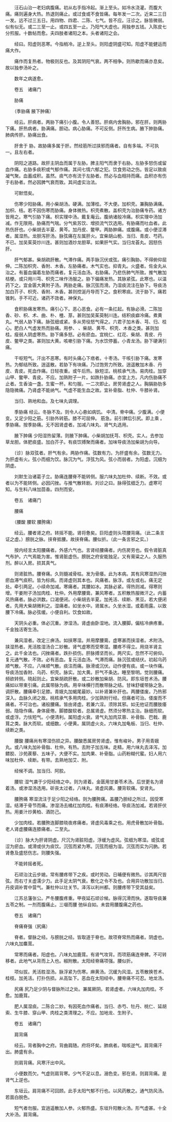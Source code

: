 <!-- { "loadSidebar": true } -->
　　汪石山治一老妇病腹痛。初从右手指冷起。渐上至头。如冷水浇灌。而腹大痛。痛则遍身大热。热退则痛止。或过食或不食皆痛。每年发一二次。近来二三日一发。远不过三五日。用四物、四君、二陈、七气。皆不应。汪诊之。脉皆微弱。似有似无。或二三至一止。或四五至一止。乃阳气大虚也。用独参五钱。入陈皮七分煎服。十数帖而愈。夫四肢者诸阳之本。头者诸阳之会。

　　经曰。阳虚则恶寒。今指梢冷。逆上至头。则阳虚阴盛可知。阳虚不能健运而痛大作。

　　痛作而复热者。物极则反也。及其阴阳气衰。两不相争。则热歇而痛亦息矣。故以独参汤补之。

　　数年之病遂愈。

　　卷五　诸痛门

　　胁痛

　　（季胁痛 腋下肿痛）

　　经云。肝病者。两胁下痛引小腹。令人善怒。肝病内舍胸胁。邪在肝。则两胁下痛。肝热病者。胁满痛。胆动。病心胁痛。不可反侧。肝所生病。腋下肿胁痛。肺病传肝。胁痛出食。

　　肝舍于 胁。故胁痛多属于肝。然经筋所过挟邪而痛者。自有多端。不可执一。且左右者。

　　阴阳之道路。故肝主阴血而属于左胁。脾主阳气而隶于右胁。左胁多怒伤或留血作痛。右胁多痰积或气郁作痛。其间七情六郁之犯。饮食劳动之伤。皆足以致痰凝气聚。血蓄成积。虽然。痰气亦有流于左胁者。然必与血相持而痛。血积亦有伤于右胁者。然必因脾气衰而致。其间虚实治法。

　　可默悟矣。

　　伤寒少阳胁痛。用小柴胡汤。硬满。加薄桂。不大便。加枳壳。兼胸胁满痛。加枳、桔。若不因伤寒而胁痛。身体微热。枳壳煮散。盖枳壳为治胁痛专药。诸方皆用之。寒气引胁下痛。枳实理中汤。戴复庵云。腹纳诸般冷痛。枳实理中汤加减。作无限用。胁痛而气喘。分气紫苏饮、增损流气饮选用。有胁痛而吐血者。此热伤肝也。小柴胡去半夏、黄芩。加丹皮、鳖甲。两胁肿痛。或腹痛。或小便涩滞者。属湿热。龙胆泻肝汤。脉弦痛在左属肝火。宜柴胡山栀、当归、青皮、芍药。不已。加吴茱萸炒川连。甚则加酒炒龙胆草。如果肝气实。当归龙荟丸。因怒伤肝。

　　肝气郁甚。柴胡疏肝散。气滞作痛。两手脉沉伏或弦。痛引胸胁。不得俯仰屈伸。二陈加枳壳、香附、木香。左胁痛者。木气实也。抑青丸。火盛者。佐金丸从治之。有蓄血偏着左胁而痛者。复元活血汤。右胁痛。乃悲伤肺气所致。推气散加桔梗。或只用川芎、枳壳二味作汤服之。胁下偏痛发热。其脉紧弦。此寒也。以温药下之。宜金匮大黄附子汤。两胁走痛。脉沉弦而滑。乃湿痰流注在胁下。导痰汤加白芥子、枳壳、香附、木香。甚则控涎丹导而下之。食积寒痰。流于胁下。痛若锥刺。手不可近。诸药不效者。神保丸。

　　食积胁痛发寒热。痛引心下。恶心恶食。必有一条扛起。有脉必滑。二陈加香、砂、枳、术、曲、朴、楂、芽。甚则加吴茱萸制川连。结积痰癖冷痛。煮黄丸。气弱人胁下痛。脉弦细或紧。多从劳役怒气得之。六君子加木香、芎、归、桂心。肥白人气虚发热而胁痛。用参、 、柴胡、黄芩、枳壳、木香之类。甚则加桂。瘦弱人阴虚寒热。胁下痛多怒。必有瘀血。宜桃仁、红花、柴胡、青皮、丹皮、鳖甲之类。甚则加大黄。咳嗽引胁下痛。为水饮停蓄。小青龙汤。胁下硬满引痛。

　　干呕短气。汗出不恶寒。有时头痛心下痞者。十枣汤。干咳引胁下痛。发寒热。为郁结所致。逍遥散。若胁下有块痛。乃过饱劳力所致。逍遥散加木香、丹皮、青皮。死血作痛。日轻夜重。或午后热。脉短涩。桃核承气汤。易肉桂。加穿山甲、鳖甲、青皮。不应。加熟附子一片。如跌扑胁痛。亦宜上方。凡内伤胁痛不止者。生香油一盏。生蜜一杯。和匀服。一二次即止。房劳肾虚之人。胸膈胁肋多隐隐微痛。乃肾虚不能纳气。气虚不能生血之故。宜补骨脂、杜仲、牛膝补肾。

　　当归、熟地和血。及七味丸调理。

　　季胁痛 经云。冬脉不及。则令人心悬如病饥。 中清。脊中痛。少腹满。小便变。又足少阳之筋。引胁外转筋。膝不可屈伸。 筋急。前引髀后引尻。即上乘 。季胁痛。按季胁痛。无不因肾虚者。加减八味丸、肾气丸选用。

　　腋下肿痛 少阳湿热留薄。则腋下肿痛。小柴胡加抚芎、枳壳。实人。去参加草龙胆。体肥痰盛。加白芥子。有痰饮搏聚而痛者。加味导痰汤加柴胡为向导。

　　〔诊〕脉双弦者。肝气有余。两胁作痛。弦数有力。为肝盛有余。弦数无力。为肝虚有火。弦小而细为饮。脉沉为气。浮弦为风。弦小而弱者。为阳虚。沉细为阴虚。

　　刘默生治诸葛子立。胁痛连腰脊不能转侧。服六味丸加杜仲、续断。不效。或者以为不能转侧。必因闪挫。与推气散转剧。刘诊之曰。脉得弦细乏力。虚寒可知。与生料八味加茴香。四剂而安。

　　卷五　诸痛门

　　腰痛

　　（腰酸 腰软 腰胯痛）

　　经云。腰者肾之府。转摇不能。肾将惫矣。巨阳虚则头项腰背痛。（此二条言证之虚。）膀胱之脉。挟脊抵腰。故挟脊痛。腰似折。（此一条言邪之实。）

　　按内经言太阳腰痛者。外感六气也。言肾经腰痛者。内伤房劳也。假令肾脏真气布护。六气焉能为害。惟肾脏虚伤。膀胱之府安能独足。又有膏粱之人。久服热剂。醉以入房。损其真气。

　　则肾脏热。腰脊痛。久则髓减骨枯。发为骨痿。此为本病。其有风寒湿热闪挫瘀血滞气痰积。皆为标病。而肾虚则其本也。风痛者。脉浮。或左或右。痛无定处。牵引两足。小续命加减。寒痛者。其腰如冰。其脉必紧。得热则减。得寒则增。干姜附子汤加肉桂、杜仲。外用摩腰膏。兼风寒者。五积散热服微汗之。内蓄风热痛者。脉必洪数。口渴便闭。小柴胡去半夏。加羌活、续断、黑豆。若大便闭者。先用大柴胡微利之。湿痛者。如坐水中。肾属水。久坐水湿。或着雨露。以致腰下冷痛。脉必弦缓。小便自利。饮食如故。

　　天阴头必重。体必沉重。渗湿汤。肾虚由卧湿地。流入腰脚。偏枯冷痹疼重。千金独活寄生汤。

　　兼风湿者。改定三痹汤。如挟寒湿。并用摩腰膏。虚寒甚而挟湿者。术附汤。挟湿热者。羌活胜湿汤合二妙散。肾气虚寒而受寒湿。腰疼不得立。用烧羊肾主之。此千金法也。闪挫痛者。跌扑损伤。肝脉搏坚而长。两尺实。忽然不可俯仰。复元通气散。不效。必有恶血。复元活血汤。气滞而痛。脉沉弦或结伏。初起乌药顺气散。不应。八味顺气散。痰注而痛。脉滑或沉伏。动作便有痰。或一块作痛。导痰汤加香附、乌药、枳壳。脉实。加大黄。肝气不条达。睡至黎明。觉则腰痛。频欲转侧。晓起则止。宜柴胡疏肝散。或二妙散加柴胡、防风。即东垣苍术汤。腰痛如以带束引痛。此属带脉为病。用辛味横行而散带脉之结。甘味舒缓带脉之急。调肝散。腰痛牵引足膝。青娥丸加蝎尾最妙。以补肾兼补肝也。两腰偻废。乃热邪深入。血脉久闭之故。桃核承气多用肉桂。少加熟附行经。但痛者可治。偻废而不痛者。不可治也。诸般腰痛。皆由肾虚。若兼六淫。须除其邪。如无他证而腰肢痿弱。隐隐作痛。身体疲倦。脚膝酸软者。总属肾虚。然须分寒热主治。脉细而软。或虚浮。力怯短气。小便清利。属阳虚火衰。肾气丸加肉苁蓉、补骨脂、巴戟、鹿茸之类。脉大而软。或细数。小便黄。属阴虚火炎。六味丸加龟板、当归、杜仲、续断之类。

　　腰酸 腰痛尚有寒湿伤损之异。腰酸悉属房劳肾虚。惟有峻补。男子用青娥丸。或八味丸加补骨脂、杜仲。有热。去附子加五味。走精。用六味丸去泽泻。加鳔胶、沙苑蒺藜、五味子。大便不实。加肉果、补骨脂。山药粉糊代蜜。妇人用六味加杜仲、续断。有带。去熟地加艾、附。

　　经候不调。加当归、阿胶。

　　腰软 湿气袭于少阳经络之中。则为肾着。金匮用甘姜苓术汤。后世更名为肾着汤。或渗湿汤选用。斫丧太过者。八味丸。肾虚风袭。腰背软痛。安肾丸。

　　腰胯痛 寒湿流注于足少阳之经络。则为腰胯痛。盖腰乃胆经之所过。因受寒湿。结滞于骨节而痛。渗湿汤去橘红加肉桂。有痰滞经络。导痰汤加减。若肾肝伏热。用姜汁炒黄柏、酒防己。

　　少加肉桂。若腰胯连脚膝晓夜疼痛者。肾虚风毒乘之也。用虎骨散加补骨脂。老人肾虚腰痛连膝痛者。二至丸。

　　〔诊〕脉大为肝肾阴虚。尺沉为肾脏阳虚。浮缓为虚风。弦细为寒湿。或弦或涩为瘀血。或滑或伏为痰饮。沉弦而紧为寒。沉弦而细为湿。沉弦而实为闪肭。若肾惫及盛怒伤志。则腰失强。

　　不能转摇者死。

　　石顽治沈云步媳。常有腰疼带下之疾。或时劳动。日晡便有微热。诊其两尺皆弦。而右寸关虚濡少力。此手足太阴气衰。敷化之令不及也。合用异功散加当归、丹皮调补胃中营气。兼杜仲以壮关节。泽泻以利州都。则腰疼带下受其益矣。

　　江苏总藩张公。严冬腰腹疼重。甲夜延石顽诊候。脉得沉滑而快。遂取导痰兼五苓之制。一剂而腹痛止。三啜而腰 弛纵自如。未尝用腰腹痛之药也。

　　卷五　诸痛门

　　脊痛脊强（尻痛）

　　脊者。督脉之经。与膀胱之经。皆取道于脊也。故项脊常热而痛者。阴虚也。六味丸加麋茸。

　　常寒而痛者。阳虚也。八味丸加鹿茸。有肾气攻背。而项筋痛连脊髀。不可转移者。此地气从背而上入也。椒附散。太阳经脊痛项强。腰似折。

　　项似拔。羌活胜湿汤。脉浮紧为伤寒。麻黄汤。沉缓为风湿。五苓散换苍术、桂枝。加羌活。打扑伤损。从高坠下。恶血在太阳经中。腰脊痛不可忍。地龙汤。

　　尻痛 尻乃足少阴与督脉所过之处。兼属厥阴。若肾虚者。六味丸加肉桂。不愈。加鹿茸。

　　肥人属湿痰。二陈合二妙。有因死血作痛者。当归、赤芍、牡丹、桃仁、延胡索、生牛膝、穿山甲、肉桂之类清理之。不应。加地龙、生附子。

　　卷五　诸痛门

　　肩背痛

　　经云。背者胸中之府。背曲肩随。府将坏矣。肺病者。喘咳逆气。肩背痛汗出。肺盛有余。

　　则肩背痛。风寒汗出中风。

　　小便数而欠。气虚则肩背寒。少气不足以息。溺色变。邪在肾。则肩背痛。是肾气上逆也。

　　东垣云。肩背痛不可回顾。此手太阳气郁不行也。以风药散之。通气防风汤。若面白脱色。

　　短气者勿服。宜逍遥散加人参。火郁热盛。东垣升阳散火汤。形气虚甚。十全大补汤。肩背痛。


